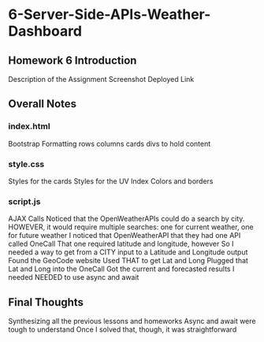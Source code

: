 # 6-Server-Side-APIs-Weather-Dashboard

## Homework 6 Introduction

Description of the Assignment
Screenshot
Deployed Link


## Overall Notes

### index.html
Bootstrap Formatting
rows
columns
cards
divs to hold content



### style.css
Styles for the cards
Styles for the UV Index
Colors and borders



### script.js

AJAX Calls
Noticed that the OpenWeatherAPIs could do a search by city.
HOWEVER, it would require multiple searches: one for current weather, one for future weather
I noticed that OpenWeatherAPI that they had one API called OneCall
That one required latitude and longitude, however
So I needed a way to get from a CITY input to a Latitude and Longitude output
Found the GeoCode website
Used THAT to get Lat and Long
Plugged that Lat and Long into the OneCall
Got the current and forecasted results I needed
NEEDED to use async and await





## Final Thoughts
Synthesizing all the previous lessons and homeworks
Async and await were tough to understand
Once I solved that, though, it was straightforward

